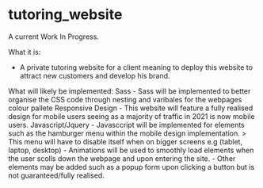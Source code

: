 # tutoring_website

A current Work In Progress. 

What it is: 
  - A private tutoring website for a client meaning to deploy this website to attract new customers and develop his brand.
  
What will likely be implemented:
  Sass
    - Sass will be implemented to better organise the CSS code through nesting and varibales for the webpages colour pallete
  Responsive Design
    - This website will feature a fully realised design for mobile users seeing as a majority of traffic in 2021 is now mobile
      users.
  Javascript/Jquery
    - Javasccript will be implemented for elements such as the hamburger menu within the mobile design implementation.
      > This menu will have to disable itself when on bigger screens e.g (tablet, laptop, desktop)
    - Animations will be used to smoothly load elements when the user scolls down the webpage and upon entering the site.
    - Other elements may be added such as a popup form upon clicking a button but is not guaranteed/fully realised.
